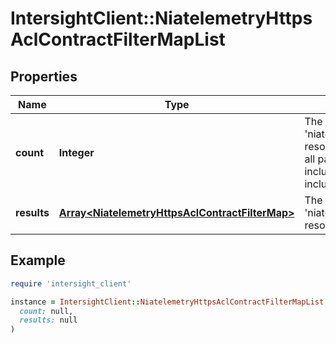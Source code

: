 # IntersightClient::NiatelemetryHttpsAclContractFilterMapList

## Properties

| Name | Type | Description | Notes |
| ---- | ---- | ----------- | ----- |
| **count** | **Integer** | The total number of &#39;niatelemetry.HttpsAclContractFilterMap&#39; resources matching the request, accross all pages. The &#39;Count&#39; attribute is included when the HTTP GET request includes the &#39;$inlinecount&#39; parameter. | [optional] |
| **results** | [**Array&lt;NiatelemetryHttpsAclContractFilterMap&gt;**](NiatelemetryHttpsAclContractFilterMap.md) | The array of &#39;niatelemetry.HttpsAclContractFilterMap&#39; resources matching the request. | [optional] |

## Example

```ruby
require 'intersight_client'

instance = IntersightClient::NiatelemetryHttpsAclContractFilterMapList.new(
  count: null,
  results: null
)
```

